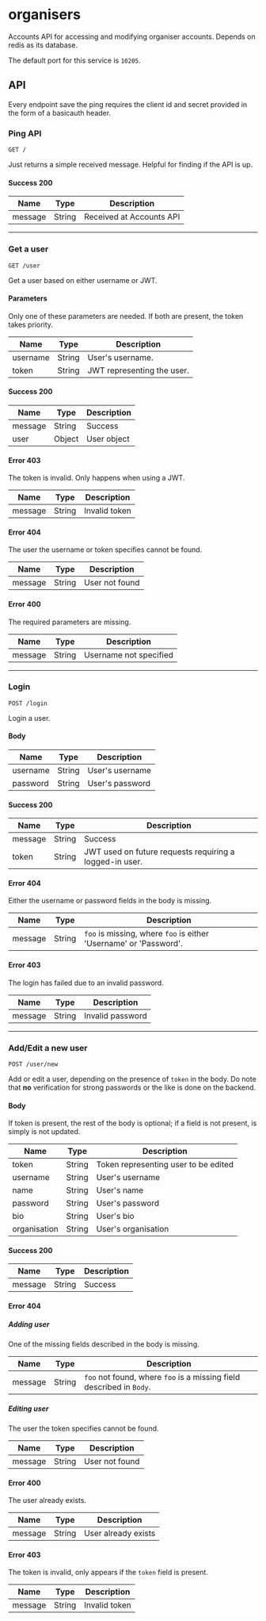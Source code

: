# organisers

Accounts API for accessing and modifying organiser accounts. Depends on redis as its database.

The default port for this service is ```10205```.

## API

Every endpoint save the ping requires the client id and secret provided in the form of a basicauth header.

### Ping API

```
GET /
```

Just returns a simple received message. Helpful for finding if the API is up.

#### Success 200

| Name | Type | Description |
| ---- | ---- | ----------- |
| message | String | Received at Accounts API |

---

### Get a user

```
GET /user
```

Get a user based on either username or JWT.

#### Parameters

Only one of these parameters are needed. If both are present, the token takes priority.

| Name | Type | Description |
| ---- | ---- | ----------- |
| username | String | User's username. |
| token | String | JWT representing the user. |

#### Success 200

| Name | Type | Description |
| ---- | ---- | ----------- |
| message | String | Success |
| user | Object | User object |

#### Error 403

The token is invalid. Only happens when using a JWT.

| Name | Type | Description |
| ---- | ---- | ----------- |
| message | String | Invalid token |

#### Error 404

The user the username or token specifies cannot be found.

| Name | Type | Description |
| ---- | ---- | ----------- |
| message | String | User not found |

#### Error 400

The required parameters are missing.

| Name | Type | Description |
| ---- | ---- | ----------- |
| message | String | Username not specified |

---

### Login

```
POST /login
```

Login a user.

#### Body

| Name | Type | Description |
| ---- | ---- | ----------- |
| username | String | User's username |
| password | String | User's password |

#### Success 200

| Name | Type | Description |
| ---- | ---- | ----------- |
| message | String | Success |
| token | String | JWT used on future requests requiring a logged-in user. |

#### Error 404

Either the username or password fields in the body is missing.

| Name | Type | Description |
| ---- | ---- | ----------- |
| message | String | ```foo``` is missing, where ```foo``` is either 'Username' or 'Password'. |

#### Error 403

The login has failed due to an invalid password.

| Name | Type | Description |
| ---- | ---- | ----------- |
| message | String | Invalid password |

---

### Add/Edit a new user

```
POST /user/new
```

Add or edit a user, depending on the presence of ```token``` in the body. Do note that **no** verification for strong passwords or the like is done on the backend.

#### Body

If token is present, the rest of the body is optional; if a field is not present, is simply is not updated.

| Name | Type | Description |
| ---- | ---- | ----------- |
| token | String | Token representing user to be edited |
| username | String | User's username |
| name | String | User's name |
| password | String | User's password |
| bio | String | User's bio |
| organisation | String | User's organisation |

#### Success 200

| Name | Type | Description |
| ---- | ---- | ----------- |
| message | String | Success |

#### Error 404

##### Adding user

One of the missing fields described in the body is missing.

| Name | Type | Description |
| ---- | ---- | ----------- |
| message | String | ```foo``` not found, where ```foo``` is a missing field described in ```Body```. |

##### Editing user

The user the token specifies cannot be found.

| Name | Type | Description |
| ---- | ---- | ----------- |
| message | String | User not found |

#### Error 400

The user already exists.

| Name | Type | Description |
| ---- | ---- | ----------- |
| message | String | User already exists |

#### Error 403

The token is invalid, only appears if the ```token``` field is present.

| Name | Type | Description |
| ---- | ---- | ----------- |
| message | String | Invalid token |
